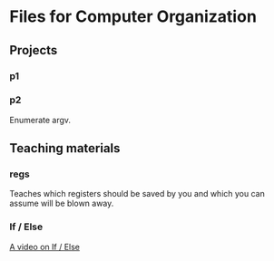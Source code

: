 # Files for Computer Organization

## Projects

### p1

### p2

Enumerate argv.

## Teaching materials

### regs

Teaches which registers should be saved by you and which you can assume will be blown away.

### If / Else

[A video on If / Else](https://www.vimeo.com/203879694)
